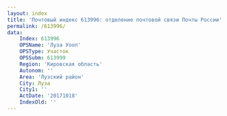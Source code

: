 ```yaml
---
layout: index
title: 'Почтовый индекс 613996: отделение почтовой связи Почты России'
permalink: /613996/
data:
    Index: 613996
    OPSName: 'Луза Уооп'
    OPSType: Участок
    OPSSubm: 613999
    Region: 'Кировская область'
    Autonom: ''
    Area: 'Лузский район'
    City: Луза
    City1: ''
    ActDate: '20171018'
    IndexOld: ''
---
```

